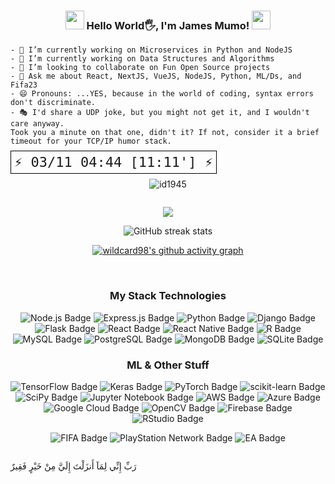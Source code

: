 <div align="center">
  <h3>
    <img src="https://media.giphy.com/media/12oufCB0MyZ1Go/giphy.gif" width="30"/>
    Hello World🖐, I'm James Mumo!
    <img src="https://media.giphy.com/media/12oufCB0MyZ1Go/giphy.gif" width="30"/>
  </h3>
</div>


```
- 🔭 I’m currently working on Microservices in Python and NodeJS
- 🌱 I’m currently working on Data Structures and Algorithms
- 👯 I’m looking to collaborate on Fun Open Source projects
- 💬 Ask me about React, NextJS, VueJS, NodeJS, Python, ML/Ds, and Fifa23
- 😄 Pronouns: ...YES, because in the world of coding, syntax errors don't discriminate.
- 🎭 I'd share a UDP joke, but you might not get it, and I wouldn't care anyway.
Took you a minute on that one, didn't it? If not, consider it a brief timeout for your TCP/IP humor stack.

```

<kbd style="border: 1px solid black; padding: 5px; font-size: 22px; text-align: right;">
  ⚡ 03/11 04:44 [11:11'] ⚡
</kbd>

<div align="center">
<p>

<img src="https://komarev.com/ghpvc/?username=james-mumo" alt="id1945"/> 

</div>

<div align="center" style="display: flex; flex-direction:column;  align-items:center; justify-content:center; margin:0; padding:0px 0px;">

<div align="center; display: flex; flex-direction:row; ">
  

  ![](https://github-readme-stats.vercel.app/api/top-langs/?username=james-mumo&theme=gotham&hide_border=false&include_all_commits=false&count_private=true&layout=compact)
  
  ![GitHub streak stats](https://github-readme-streak-stats.herokuapp.com/?user=james-mumo&theme=gotham)
  

[![wildcard98's github activity graph](https://github-readme-activity-graph.vercel.app/graph?username=james-mumo&hide=css,scss,objective-c,ruby,html&theme=gotham)](https://github.com/ashutosh00710/github-readme-activity-graph)

<br/>

### My Stack Technologies
![Node.js Badge](https://img.shields.io/badge/Node.js-43853D?style=for-the-badge&logo=node.js&logoColor=white)
![Express.js Badge](https://img.shields.io/badge/express.js-%23404d59.svg?style=for-the-badge&logo=express&logoColor=%2361DAFB)
![Python Badge](https://img.shields.io/badge/Python-14354C?style=for-the-badge&logo=python&logoColor=white)
![Django Badge](https://img.shields.io/badge/Django-092E20?style=for-the-badge&logo=django&logoColor=white)
![Flask Badge](https://img.shields.io/badge/Flask-000000?style=for-the-badge&logo=flask&logoColor=white)
![React Badge](https://img.shields.io/badge/React-20232A?style=for-the-badge&logo=react&logoColor=61DAFB)
![React Native Badge](https://img.shields.io/badge/React_Native-20232A?style=for-the-badge&logo=react&logoColor=61DAFB)
![R Badge](https://img.shields.io/badge/R-276DC3?style=for-the-badge&logo=r&logoColor=white)
![MySQL Badge](https://img.shields.io/badge/MySQL-00000F?style=for-the-badge&logo=mysql&logoColor=white)
![PostgreSQL Badge](https://img.shields.io/badge/PostgreSQL-316192?style=for-the-badge&logo=postgresql&logoColor=white)
![MongoDB Badge](https://img.shields.io/badge/MongoDB-4EA94B?style=for-the-badge&logo=mongodb&logoColor=white)
![SQLite Badge](https://img.shields.io/badge/SQLite-07405E?style=for-the-badge&logo=sqlite&logoColor=white)



### ML & Other Stuff
![TensorFlow Badge](https://img.shields.io/badge/TensorFlow-FF6F00?style=for-the-badge&logo=tensorflow&logoColor=white)
![Keras Badge](https://img.shields.io/badge/Keras-%23D00000.svg?style=for-the-badge&logo=Keras&logoColor=white)
![PyTorch Badge](https://img.shields.io/badge/PyTorch-%23EE4C2C.svg?style=for-the-badge&logo=PyTorch&logoColor=white)
![scikit-learn Badge](https://img.shields.io/badge/scikit--learn-%23F7931E.svg?style=for-the-badge&logo=scikit-learn&logoColor=white)
![SciPy Badge](https://img.shields.io/badge/SciPy-%230C55A5.svg?style=for-the-badge&logo=scipy&logoColor=%white)
![Jupyter Notebook Badge](https://img.shields.io/badge/jupyter-%23FA0F00.svg?style=for-the-badge&logo=jupyter&logoColor=white)
![AWS Badge](https://img.shields.io/badge/AWS-%23FF9900.svg?style=for-the-badge&logo=amazon-aws&logoColor=white)
![Azure Badge](https://img.shields.io/badge/azure-%230072C6.svg?style=for-the-badge&logo=microsoftazure&logoColor=white)
![Google Cloud Badge](https://img.shields.io/badge/Google_Cloud-4285F4?style=for-the-badge&logo=google-cloud&logoColor=white)
![OpenCV Badge](https://img.shields.io/badge/opencv-%23white.svg?style=for-the-badge&logo=opencv&logoColor=white)
![Firebase Badge](https://img.shields.io/badge/firebase-%23039BE5.svg?style=for-the-badge&logo=firebase)
![RStudio Badge](https://img.shields.io/badge/RStudio-4285F4?style=for-the-badge&logo=rstudio&logoColor=white)


![FIFA Badge](https://img.shields.io/badge/FIFA-B7312F?style=for-the-badge&logo=fifa&logoColor=white)
![PlayStation Network Badge](https://img.shields.io/badge/PSN-%230070D1.svg?style=for-the-badge&logo=Playstation&logoColor=white)
![EA Badge](https://img.shields.io/badge/ea-%23000000.svg?style=for-the-badge&logo=ea&logoColor=white)


</div>
</div>


رَبِّ إِنِّي لِمَآ أَنزَلْتَ إِلَيَّ مِنْ خَيْرٍ فَقِيرٌ 


